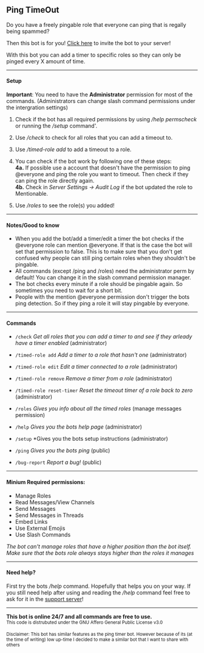 ## Ping TimeOut

Do you have a freely pingable role that everyone can ping that is regally being spammed?

Then this bot is for you! [Click here](https://discord.com/api/oauth2/authorize?client_id=1142452590685200565&permissions=275213716480&scope=bot%20applications.commands) to invite the bot to your server!

With this bot you can add a timer to specific roles so they can only be pinged every X amount of time.

---

#### Setup
**Important**: You need to have the __Administrator__ permission for most of the commands. (Administrators can change slash command permissions under the intergration settings)
            
1. Check if the bot has all required permissions by using _/help permscheck_ or running the _/setup_ command'.
2.  Use _/check_ to check for all roles that you can add a timeout to. 
3.  Use _/timed-role add_ to add a timeout to a role.

4. You can check if the bot work by following one of these steps: <br>
**4a.** If possible use a account that doesn't have the permission to ping @everyone and ping the role you want to timeout. Then check if they can ping the role directly again. <br>
**4b.** Check in _Server Settings -> Audit Log_ if the bot updated the role to Mentionable.

5. Use _/roles_ to see the role(s) you added!

---
#### Notes/Good to know
- When you add the bot/add a timer/edit a timer the bot checks if the @everyone role can mention @everyone. If that is the case the bot will set that permission to false. This is to make sure that you don't get confused why people can still ping certain roles when they shouldn't be pingable.
- All commands (except /ping and /roles) need the administrator perm by default! You can change it in the slash command permission manager.
- The bot checks every minute if a role should be pingable again. So sometimes you need to wait for a short bit.
- People with the mention @everyone permission don't trigger the bots ping detection. So if they ping a role it will stay pingable by everyone.

---

#### Commands
- `/check` *Get all roles that you can add a timer to and see if they arleady have a timer enabled* (administrator)

- `/timed-role add` *Add a timer to a role that hasn't one* (administrator)
- `/timed-role edit` *Edit a timer connected to a role* (administrator)
- `/timed-role remove` *Remove a timer from a role* (administrator)
- `/timed-role reset-timer` *Reset the timeout timer of a role back to zero* (administrator)

- `/roles` *Gives you info about all the timed roles* (manage messages permission)

- `/help` *Gives you the bots help page* (administrator)
- `/setup` *Gives you the bots setup instructions (administrator)

- `/ping` *Gives you the bots ping* (public)
- `/bug-report` *Report a bug!* (public)

---

#### Minium Required permissions:
- Manage Roles
- Read Messages/View Channels
- Send Messages
- Send Messages in Threads
- Embed Links
- Use External Emojis
- Use Slash Commands


_The bot can't manage roles that have a higher position than the bot itself. Make sure that the bots role always stays higher than the roles it manages_

---

#### Need help?

First try the bots _/help_ command. Hopefully that helps you on your way.
If you still need help after using and reading the _/help_ command feel free to ask for it in the [support server](https://sixie.xyz/sixie-discord)!

---

__This bot is online 24/7 and all commands are free to use.__
<br>
<sub>This code is distrubuted under the GNU Affero General Public License v3.0</sub>
<br><br>
<sup>Disclaimer: This bot has similar features as the ping timer bot. However because of its (at the time of writing) low up-time I decided to make a similar bot that I want to share with others </sup>